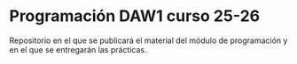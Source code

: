 # Programación DAW1 curso 25-26

Repositorio en el que se publicará el material del módulo de programación y en el que se entregarán las prácticas.
